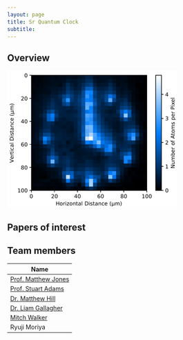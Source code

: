 ```yaml
---
layout: page
title: Sr Quantum Clock
subtitle:
---
```

## Overview
![Strontium atoms loaded into a magic wavelength tweezer array.](strontium/img/ClockArray.png)


## Papers of interest


## Team members
|**Name**|
|--------|
|[Prof. Matthew Jones](https://www.durham.ac.uk/staff/m-p-a-jones/)|
|[Prof. Stuart Adams](https://www.durham.ac.uk/staff/c-s-adams/)|
|[Dr. Matthew Hill](https://www.durham.ac.uk/staff/matthew-hill2/)|
|[Dr. Liam Gallagher](https://www.durham.ac.uk/staff/liam-a-gallagher/)|
|[Mitch Walker](https://www.durham.ac.uk/staff/mitchell-j-walker/)|
|Ryuji Moriya|
